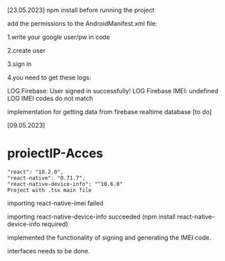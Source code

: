 [23.05.2023]
npm install before running the project

add the permissions to the AndroidManifest.xml file:<uses-permission android:name="android.permission.INTERNET"/>
<uses-permission android:name="android.permission.ACCESS_NETWORK_STATE"/>
<uses-permission android:name="android.permission.ACCESS_WIFI_STATE"/>

1.write your google user/pw in code

2.create user

3.sign in

4.you need to get these logs:

 LOG  Firebase: User signed in successfully!
 LOG  Firebase IMEI: undefined
 LOG  IMEI codes do not match

implementation for getting data from firebase realtime database [to do]

[09.05.2023]
# proiectIP-Acces
    "react": "18.2.0",
    "react-native": "0.71.7",
    "react-native-device-info": "^10.6.0"
    Project with .tsx main file 
    
importing react-native-imei failed

importing react-native-device-info succeeded
(npm install react-native-device-info required)

implemented the functionality of signing and generating the IMEI code.

interfaces needs to be done.
